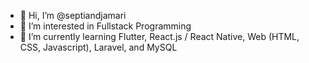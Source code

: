 - 👋 Hi, I’m @septiandjamari
- 👀 I’m interested in Fullstack Programming
- 🌱 I’m currently learning Flutter, React.js / React Native, Web (HTML, CSS, Javascript), Laravel, and MySQL

<!---
septiandjamari/septiandjamari is a ✨ special ✨ repository because its `README.md` (this file) appears on your GitHub profile.
You can click the Preview link to take a look at your changes.
--->
